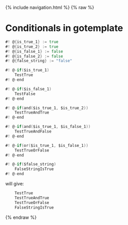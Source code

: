{% include navigation.html %}
{% raw %}
# Conditionals in gotemplate

```go
#! @{is_true_1} := true
#! @{is_true_2} := true
#! @{is_false_1} := false
#! @{is_false_2} := false
#! @{false_string} := "false"

#! @-if($is_true_1)
    TestTrue
#! @-end

#! @-if($is_false_1)
    TestFalse
#! @-end

#! @-if(and($is_true_1, $is_true_2))
    TestTrueAndTrue
#! @-end

#! @-if(and($is_true_1, $is_false_1))
    TestTrueAndFalse
#! @-end

#! @-if(or($is_true_1, $is_false_1))
    TestTrueOrFalse
#! @-end

#! @-if($false_string)
    FalseStringIsTrue
#! @-end
```

will give:

```go
    TestTrue
    TestTrueAndTrue
    TestTrueOrFalse
    FalseStringIsTrue
```

{% endraw %}